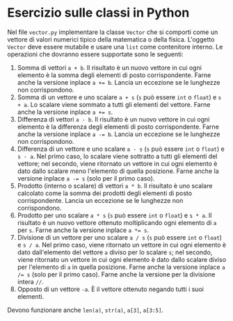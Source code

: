 # Esercizio sulle classi in Python

Nel file `vector.py` implementare la classe `Vector` che si comporti come un vettore di valori numerici tipico della matematica o della fisica. L'oggetto `Vector` deve essere mutabile e usare una `list` come contenitore interno. Le operazioni che dovranno essere supportate sono le seguenti:

1. Somma di vettori `a + b`. Il risultato è un nuovo vettore in cui ogni elemento è la somma degli elementi di posto corrispondente. Farne anche la versione inplace `a += b`. Lancia un eccezione se le lunghezze non corrispondono.
3. Somma di un vettore e uno scalare `a + s` (`s` può essere `int` o `float`) e `s + a`. Lo scalare viene sommato a tutti gli elementi del vettore. Farne anche la versione inplace `a += s`.
4. Differenza di vettori `a - b`. Il risultato è un nuovo vettore in cui ogni elemento è la differenza degli elementi di posto corrispondente. Farne anche la versione inplace `a -= b`. Lancia un eccezione se le lunghezze non corrispondono.
5. Differenza di un vettore e uno scalare `a - s` (`s` può essere `int` o `float`) e `s - a`. Nel primo caso, lo scalare viene sottratto a tutti gli elementi del vettore; nel secondo, viene ritornato un vettore in cui ogni elemento è dato dallo scalare meno l'elemento di quella posizione. Farne anche la versione inplace `a -= s` (solo per il primo caso).
1. Prodotto (interno o scalare) di vettori `a * b`. Il risultato è uno scalare calcolato come la somma dei prodotti degli elementi di posto corrispondente. Lancia un eccezione se le lunghezze non corrispondono.
1. Prodotto per uno scalare `a * s` (`s` può essere `int` o `float`) e `s * a`. Il risultato è un nuovo vettore ottenuto moltiplicando ogni elemento di `a` per `s`. Farne anche la versione inplace `a *= s`.
5. Divisione di un vettore per uno scalare `a / s` (`s` può essere `int` o `float`) e `s / a`. Nel primo caso, viene ritornato un vettore in cui ogni elemento è dato dall'elemento del vettore `a` diviso per lo scalare `s`; nel secondo, viene ritornato un vettore in cui ogni elemento è dato dallo scalare diviso per l'elemento di `a` in quella posizione. Farne anche la versione inplace `a /= s` (solo per il primo caso). Farne anche la versione per la divisione intera `//`.
6. Opposto di un vettore `-a`. È il vettore ottenuto negando tutti i suoi elementi.

Devono funzionare anche `len(a)`, `str(a)`, `a[3]`, `a[3:5]`.

